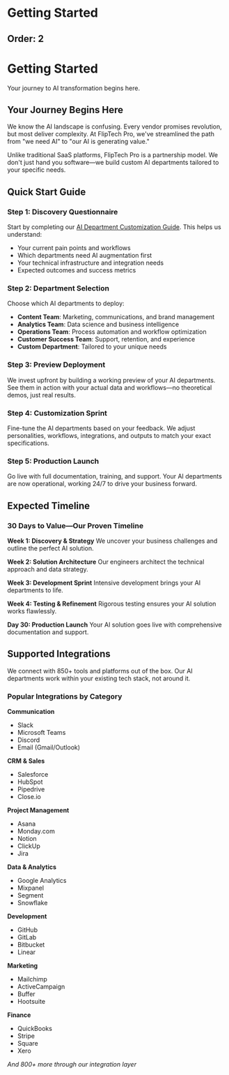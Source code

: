 # Getting Started

Order: 2
---

# Getting Started

Your journey to AI transformation begins here.

## Your Journey Begins Here

We know the AI landscape is confusing. Every vendor promises revolution, but most deliver complexity. At FlipTech Pro, we've streamlined the path from "we need AI" to "our AI is generating value."

Unlike traditional SaaS platforms, FlipTech Pro is a partnership model. We don't just hand you software—we build custom AI departments tailored to your specific needs.

## Quick Start Guide

### Step 1: Discovery Questionnaire
Start by completing our [AI Department Customization Guide](#). This helps us understand:
- Your current pain points and workflows
- Which departments need AI augmentation first
- Your technical infrastructure and integration needs
- Expected outcomes and success metrics

### Step 2: Department Selection
Choose which AI departments to deploy:
- **Content Team**: Marketing, communications, and brand management
- **Analytics Team**: Data science and business intelligence
- **Operations Team**: Process automation and workflow optimization
- **Customer Success Team**: Support, retention, and experience
- **Custom Department**: Tailored to your unique needs

### Step 3: Preview Deployment
We invest upfront by building a working preview of your AI departments. See them in action with your actual data and workflows—no theoretical demos, just real results.

### Step 4: Customization Sprint
Fine-tune the AI departments based on your feedback. We adjust personalities, workflows, integrations, and outputs to match your exact specifications.

### Step 5: Production Launch
Go live with full documentation, training, and support. Your AI departments are now operational, working 24/7 to drive your business forward.

## Expected Timeline

### 30 Days to Value—Our Proven Timeline

**Week 1: Discovery & Strategy**
We uncover your business challenges and outline the perfect AI solution.

**Week 2: Solution Architecture**
Our engineers architect the technical approach and data strategy.

**Week 3: Development Sprint**
Intensive development brings your AI departments to life.

**Week 4: Testing & Refinement**
Rigorous testing ensures your AI solution works flawlessly.

**Day 30: Production Launch**
Your AI solution goes live with comprehensive documentation and support.

## Supported Integrations

We connect with 850+ tools and platforms out of the box. Our AI departments work within your existing tech stack, not around it.

### Popular Integrations by Category

**Communication**
- Slack
- Microsoft Teams
- Discord
- Email (Gmail/Outlook)

**CRM & Sales**
- Salesforce
- HubSpot
- Pipedrive
- Close.io

**Project Management**
- Asana
- Monday.com
- Notion
- ClickUp
- Jira

**Data & Analytics**
- Google Analytics
- Mixpanel
- Segment
- Snowflake

**Development**
- GitHub
- GitLab
- Bitbucket
- Linear

**Marketing**
- Mailchimp
- ActiveCampaign
- Buffer
- Hootsuite

**Finance**
- QuickBooks
- Stripe
- Square
- Xero

*And 800+ more through our integration layer*